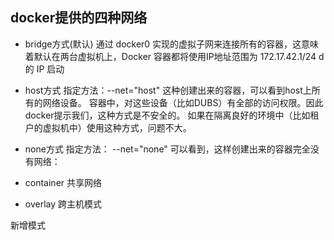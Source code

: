 
## docker提供的四种网络

+ bridge方式(默认)
通过 docker0 实现的虚拟子网来连接所有的容器，这意味着默认在两台虚拟机上，Docker 容器都将使用IP地址范围为 172.17.42.1/24 d的 IP 启动


+ host方式
指定方法：--net="host"
这种创建出来的容器，可以看到host上所有的网络设备。
容器中，对这些设备（比如DUBS）有全部的访问权限。因此docker提示我们，这种方式是不安全的。
如果在隔离良好的环境中（比如租户的虚拟机中）使用这种方式，问题不大。

+ none方式
指定方法： --net="none"
可以看到，这样创建出来的容器完全没有网络：


+ container
共享网络

+ overlay 跨主机模式

新增模式
